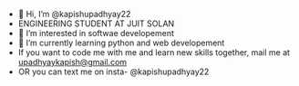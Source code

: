 - 👋 Hi, I’m @kapishupadhyay22
- ENGINEERING STUDENT AT JUIT SOLAN
- 👀 I’m interested in softwae developement
- 🌱 I’m currently learning python and web developement
- If you want to code me with me and learn new skills together, mail me at upadhyaykapish@gmail.com
- OR you can text me on insta- @kapishupadhyay22

<!---
kapishupadhyay22/kapishupadhyay22 is a ✨ special ✨ repository because its `README.md` (this file) appears on your GitHub profile.
You can click the Preview link to take a look at your changes.
--->
